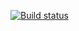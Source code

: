 [![Build status](https://ci.appveyor.com/api/projects/status/fhrfuag8hb416o62/branch/master?svg=true)](https://ci.appveyor.com/project/Nady51323/selenide/branch/master)